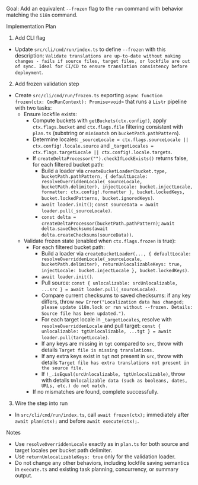 Goal: Add an equivalent `--frozen` flag to the `run` command with behavior matching the `i18n` command.

Implementation Plan

1. Add CLI flag

- Update `src/cli/cmd/run/index.ts` to define `--frozen` with this description: `Validate translations are up-to-date without making changes - fails if source files, target files, or lockfile are out of sync. Ideal for CI/CD to ensure translation consistency before deployment`.

2. Add frozen validation step

- Create `src/cli/cmd/run/frozen.ts` exporting `async function frozen(ctx: CmdRunContext): Promise<void>` that runs a `Listr` pipeline with two tasks:
  - Ensure lockfile exists:
    - Compute buckets with `getBuckets(ctx.config!)`, apply `ctx.flags.bucket` and `ctx.flags.file` filtering consistent with `plan.ts` (substring or `minimatch` on `bucketPath.pathPattern`).
    - Determine locales: `_sourceLocale = ctx.flags.sourceLocale || ctx.config!.locale.source` and `_targetLocales = ctx.flags.targetLocale || ctx.config!.locale.targets`.
    - If `createDeltaProcessor("").checkIfLockExists()` returns false, for each filtered bucket path:
      - Build a loader via `createBucketLoader(bucket.type, bucketPath.pathPattern, { defaultLocale: resolveOverriddenLocale(_sourceLocale, bucketPath.delimiter), injectLocale: bucket.injectLocale, formatter: ctx.config!.formatter }, bucket.lockedKeys, bucket.lockedPatterns, bucket.ignoredKeys)`.
      - `await loader.init()`; `const sourceData = await loader.pull(_sourceLocale)`.
      - `const delta = createDeltaProcessor(bucketPath.pathPattern)`; `await delta.saveChecksums(await delta.createChecksums(sourceData))`.
  - Validate frozen state (enabled when `ctx.flags.frozen` is true):
    - For each filtered bucket path:
      - Build a loader via `createBucketLoader(..., { defaultLocale: resolveOverriddenLocale(_sourceLocale, bucketPath.delimiter), returnUnlocalizableKeys: true, injectLocale: bucket.injectLocale }, bucket.lockedKeys)`.
      - `await loader.init()`.
      - Pull source: `const { unlocalizable: srcUnlocalizable, ...src } = await loader.pull(_sourceLocale)`.
      - Compare current checksums to saved checksums: if any key differs, throw `new Error("Localization data has changed; please update i18n.lock or run without --frozen. Details: Source file has been updated.")`.
      - For each target locale in `_targetLocales`, resolve with `resolveOverriddenLocale` and pull target: `const { unlocalizable: tgtUnlocalizable, ...tgt } = await loader.pull(targetLocale)`.
      - If any keys are missing in `tgt` compared to `src`, throw with details `Target file is missing translations.`
      - If any extra keys exist in `tgt` not present in `src`, throw with details `Target file has extra translations not present in the source file.`
      - If `!_.isEqual(srcUnlocalizable, tgtUnlocalizable)`, throw with details `Unlocalizable data (such as booleans, dates, URLs, etc.) do not match.`
    - If no mismatches are found, complete successfully.

3. Wire the step into run

- In `src/cli/cmd/run/index.ts`, call `await frozen(ctx);` immediately after `await plan(ctx);` and before `await execute(ctx);`.

Notes

- Use `resolveOverriddenLocale` exactly as in `plan.ts` for both source and target locales per bucket path delimiter.
- Use `returnUnlocalizableKeys: true` only for the validation loader.
- Do not change any other behaviors, including lockfile saving semantics in `execute.ts` and existing task planning, concurrency, or summary output.
